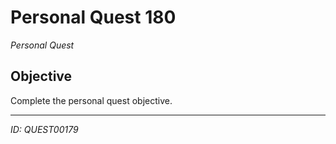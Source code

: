 # Personal Quest 180

*Personal Quest*

## Objective
Complete the personal quest objective.

---
*ID: QUEST00179*
